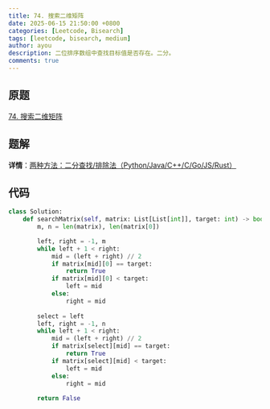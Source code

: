 ```yaml
---
title: 74. 搜索二维矩阵
date: 2025-06-15 21:50:00 +0800
categories: [Leetcode, Bisearch]
tags: [leetcode, bisearch, medium]
author: ayou
description: 二位排序数组中查找目标值是否存在。二分。
comments: true
---
```


## 原题
[74. 搜索二维矩阵](https://leetcode.cn/problems/search-a-2d-matrix/description/)

## 题解
**详情**：[两种方法：二分查找/排除法（Python/Java/C++/C/Go/JS/Rust）](https://leetcode.cn/problems/search-a-2d-matrix/solutions/2783931/liang-chong-fang-fa-er-fen-cha-zhao-pai-39d74)

## 代码
```python
class Solution:
    def searchMatrix(self, matrix: List[List[int]], target: int) -> bool:
        m, n = len(matrix), len(matrix[0])

        left, right = -1, m
        while left + 1 < right:
            mid = (left + right) // 2
            if matrix[mid][0] == target:
                return True
            if matrix[mid][0] < target:
                left = mid
            else:
                right = mid
        
        select = left
        left, right = -1, n
        while left + 1 < right:
            mid = (left + right) // 2
            if matrix[select][mid] == target:
                return True
            if matrix[select][mid] < target:
                left = mid
            else:
                right = mid
        
        return False
```

